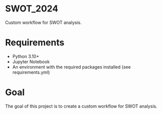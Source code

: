 # SWOT_2024
Custom workflow for SWOT analysis.

# Requirements
- Python 3.10+
- Jupyter Notebook
- An environment with the required packages installed (see requirements.yml)

# Goal
The goal of this project is to create a custom workflow for SWOT analysis. 